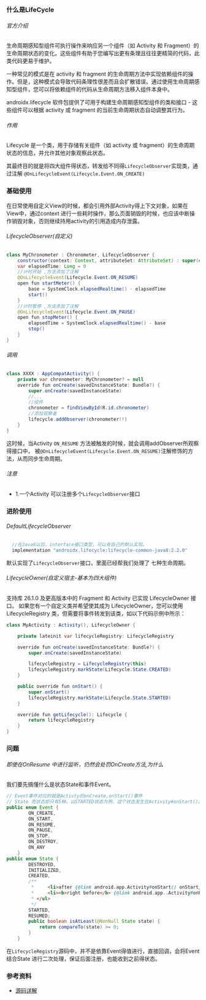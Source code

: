 ### 什么是LifeCycle
###### 官方介绍
生命周期感知型组件可执行操作来响应另一个组件（如 Activity 和 Fragment）的生命周期状态的变化。这些组件有助于您编写出更有条理且往往更精简的代码，此类代码更易于维护。

一种常见的模式是在 activity 和 fragment 的生命周期方法中实现依赖组件的操作。但是，这种模式会导致代码条理性很差而且会扩散错误。通过使用生命周期感知型组件，您可以将依赖组件的代码从生命周期方法移入组件本身中。

androidx.lifecycle 软件包提供了可用于构建生命周期感知型组件的类和接口 - 这些组件可以根据 activity 或 fragment 的当前生命周期状态自动调整其行为。

###### 作用
 Lifecycle 是一个类，用于存储有关组件（如 activity 或 fragment）的生命周期状态的信息，并允许其他对象观察此状态。

 其最终目的就是将四大组件得状态，转发给不同得`LifecycleObserver`实现类，通过注解   `@OnLifecycleEvent(Lifecycle.Event.ON_CREATE)`


 ### 基础使用
 在日常使用自定义View的时候，都会引用外部Activity得上下文对象，如果在View中，通过context 进行一些耗时操作，那么页面销毁的时候，也应该中断操作销毁对象，否则继续持用activity的引用造成内存泄露。
 ###### LifecycleObserver(自定义)
 ```Java
 class MyChronometer : Chronometer, LifecycleObserver {
     constructor(context: Context, attributeSet: AttributeSet) : super(context, attributeSet)
     var elapsedTime: Long = 0
     //计时开始 ,方法添加了注解
     @OnLifecycleEvent(Lifecycle.Event.ON_RESUME)
     open fun startMeter() {
         base = SystemClock.elapsedRealtime() - elapsedTime
         start()
     }
     //计时暂停 ,方法添加了注解
     @OnLifecycleEvent(Lifecycle.Event.ON_PAUSE)
     open fun stopMeter() {
         elapsedTime = SystemClock.elapsedRealtime() - base
         stop()
     }
 }
 ```

 ###### 调用
 ```Java
 class XXXX : AppCompatActivity() {
     private var chronometer: MyChronometer? = null
     override fun onCreate(savedInstanceState: Bundle?) {
         super.onCreate(savedInstanceState)
         //...
         //组件
         chronometer = findViewById(R.id.chronometer)
         //添加观察者
         lifecycle.addObserver(chronometer!!)
     }
 }
 ```
这时候，当Activity `ON_RESUME` 方法被触发的时候，就会调用addObserver所观察得接口中， 被`@OnLifecycleEvent(Lifecycle.Event.ON_RESUME)`注解修饰的方法，从而同步生命周期。

###### 注意
- 1.一个Activity 可以注册多个`LifecycleObserver`接口

### 进阶使用

###### DefaultLifecycleObserver
```Java
  //在Java8以后，interface接口类型，可以有自己的默认实现。
  implementation "androidx.lifecycle:lifecycle-common-java8:2.2.0"
```
默认实现了`LifecycleObserver`接口，里面已经帮我们处理了 七种生命周期。

######  LifecycleOwner(自定义宿主-基本为四大组件)
支持库 26.1.0 及更高版本中的 Fragment 和 Activity 已实现 LifecycleOwner 接口。
如果您有一个自定义类并希望使其成为 LifecycleOwner，您可以使用 LifecycleRegistry 类，但需要将事件转发到该类，如以下代码示例中所示：
```java
class MyActivity : Activity(), LifecycleOwner {

    private lateinit var lifecycleRegistry: LifecycleRegistry

    override fun onCreate(savedInstanceState: Bundle?) {
        super.onCreate(savedInstanceState)

        lifecycleRegistry = LifecycleRegistry(this)
        lifecycleRegistry.markState(Lifecycle.State.CREATED)
    }

    public override fun onStart() {
        super.onStart()
        lifecycleRegistry.markState(Lifecycle.State.STARTED)
    }

    override fun getLifecycle(): Lifecycle {
        return lifecycleRegistry
    }
}
```

### 问题
###### 即使在OnResume 中进行监听，仍然会处罚OnCreate方法,为什么
我们要先搞懂什么是状态State和事件Event。
```Java
// Event事件对应的就是Activty的onCreate,onStart()事件
// State 而状态却只有5种。以STARTED状态为例，这个状态发生在Activity#onStart()之后，Activity#onPause()之前。
public enum Event {
        ON_CREATE,
        ON_START,
        ON_RESUME,
        ON_PAUSE,
        ON_STOP,
        ON_DESTROY,
        ON_ANY
    }
public enum State {
        DESTROYED,
        INITIALIZED,
        CREATED,
        /**
         *     <li>after {@link android.app.Activity#onStart() onStart} call;
         *     <li><b>right before</b> {@link android.app..Activity#onPause( onPause} call.
         * </ul>
         */
        STARTED,
        RESUMED;
        public boolean isAtLeast(@NonNull State state) {
            return compareTo(state) >= 0;
        }
    }

```
在`LifecycleRegistry`源码中，并不是依靠Event得值进行，直接回调，会将Event结合State 进行二次处理，保证后面注册，也能收到之前得状态。


### 参考资料
- [源码详解](https://blog.csdn.net/c10WTiybQ1Ye3/article/details/125307587)
